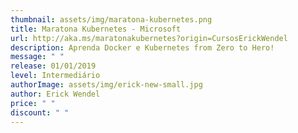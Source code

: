 ```yaml
---
thumbnail: assets/img/maratona-kubernetes.png
title: Maratona Kubernetes - Microsoft
url: http://aka.ms/maratonakubernetes?origin=CursosErickWendel
description: Aprenda Docker e Kubernetes from Zero to Hero!
message: " "
release: 01/01/2019
level: Intermediário
authorImage: assets/img/erick-new-small.jpg
author: Erick Wendel
price: " "
discount: " "
---
```


